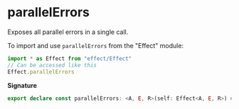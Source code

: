 # parallelErrors

Exposes all parallel errors in a single call.

To import and use `parallelErrors` from the "Effect" module:

```ts
import * as Effect from "effect/Effect"
// Can be accessed like this
Effect.parallelErrors
```

**Signature**

```ts
export declare const parallelErrors: <A, E, R>(self: Effect<A, E, R>) => Effect<A, Array<E>, R>
```

